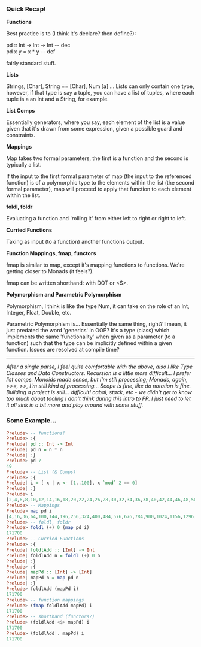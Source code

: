 ### Quick Recap!

**Functions**

Best practice is to (I think it's declare? then define?):

pd :: Int -> Int -> Int -- dec <br />
pd x y = x * y -- def <br />

fairly standard stuff.

**Lists**

Strings, [Char], String == [Char], Num [a] ... Lists can only contain one type, however, if that type is say a tuple, you can have a list of tuples, where each tuple is a an Int and a String, for example.

**List Comps**

Essentially generators, where you say, each element of the list is a value given that it's drawn from some expression, given a possible guard and constraints.

**Mappings**

Map takes two formal parameters, the first is a function and the second is typically a list.

If the input to the first formal parameter of map (the input to the referenced function) is of a polymorphic type to the elements within the list (the second formal parameter), map will proceed to apply that function to each element within the list.

**foldl, foldr**

Evaluating a function and 'rolling it' from either left to right or right to left.

**Curried Functions**

Taking as input (to a function) another functions output.

**Function Mappings, fmap, functors**

fmap is similar to map, except it's mapping functions to functions. We're getting closer to Monads (it feels?).

fmap can be written shorthand: with DOT or <\$\>.

**Polymorphism and Parametric Polymorphism**

Polymorphism, I think is like the type Num, it can take on the role of an Int, Integer, Float, Double, etc.

Parametric Polymorphism is... Essentially the same thing, right? I mean, it just predated the word 'generics' in OOP? It's a type (class) which implements the same 'functionality' when given as a parameter (to a function) such that the type can be implicitly defined within a given function. Issues are resolved at compile time?

<hr />

*After a single parse, I feel quite comfortable with the above, also I like Type Classes and Data Constructors. Recursion is a little more difficult... I prefer list comps. Monoids made sense, but I'm still processing; Monads, again, >>=, >>, I'm still kind of processing... Scope is fine, like do notation is fine. Building a project is still... difficult! cabal, stack, etc - we didn't get to know too much about tooling I don't think during this intro to FP. I just need to let it all sink in a bit more and play around with some stuff.*

### Some Example...

```haskell
Prelude> -- functions!
Prelude> :{
Prelude| pd :: Int -> Int
Prelude| pd n = n * n
Prelude| :}
Prelude> pd 7
49
Prelude> -- List (& Comps)
Prelude> :{
Prelude| i = [ x | x <- [1..100], x `mod` 2 == 0]
Prelude| :}
Prelude> i
[2,4,6,8,10,12,14,16,18,20,22,24,26,28,30,32,34,36,38,40,42,44,46,48,50,52,54,56,58,60,62,64,66,68,70,72,74,76,78,80,82,84,86,88,90,92,94,96,98,100]
Prelude> -- Mappings
Prelude> map pd i
[4,16,36,64,100,144,196,256,324,400,484,576,676,784,900,1024,1156,1296,1444,1600,1764,1936,2116,2304,2500,2704,2916,3136,3364,3600,3844,4096,4356,4624,4900,5184,5476,5776,6084,6400,6724,7056,7396,7744,8100,8464,8836,9216,9604,10000]
Prelude> -- foldl, foldr
Prelude> foldl (+) 0 (map pd i)
171700
Prelude> -- Curried Functions
Prelude> :{
Prelude| foldlAdd :: [Int] -> Int
Prelude| foldlAdd n = foldl (+) 0 n
Prelude| :}
Prelude> :{
Prelude| mapPd :: [Int] -> [Int]
Prelude| mapPd n = map pd n
Prelude| :}
Prelude> foldlAdd (mapPd i)
171700
Prelude> -- function mappings
Prelude> (fmap foldlAdd mapPd) i
171700
Prelude> -- shorthand (functors?)
Prelude> (foldlAdd <$> mapPd) i
171700
Prelude> (foldlAdd . mapPd) i
171700
```

